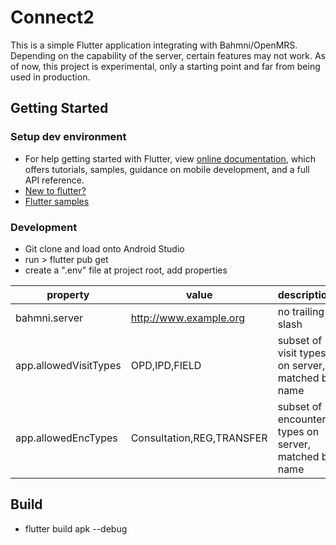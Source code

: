 # Connect2

This is a simple Flutter application integrating with Bahmni/OpenMRS. Depending on the capability of the server, certain features may not work.
As of now, this project is experimental, only a starting point and far from being used in production.


## Getting Started
### Setup dev environment
- For help getting started with Flutter, view  [online documentation](https://flutter.dev/docs), which offers tutorials, samples, guidance on mobile development, and a full API reference.
- [New to flutter?](https://flutter.dev/docs/get-started/codelab)
- [Flutter samples](https://flutter.dev/docs/cookbook)

### Development
- Git clone and load onto Android Studio
- run > flutter pub get
- create a ".env" file at project root, add properties

| property | value | description |
| ----------- | ----------- | ----------- |
| bahmni.server | http://www.example.org | no trailing slash |
| app.allowedVisitTypes | OPD,IPD,FIELD  | subset of visit types on server, matched by name |
| app.allowedEncTypes| Consultation,REG,TRANSFER | subset of encounter types on server, matched by name |


## Build
- flutter build apk --debug